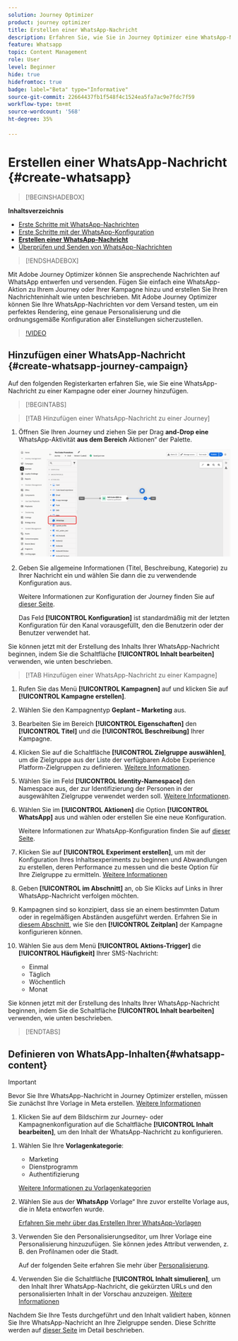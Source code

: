 ```yaml
---
solution: Journey Optimizer
product: journey optimizer
title: Erstellen einer WhatsApp-Nachricht
description: Erfahren Sie, wie Sie in Journey Optimizer eine WhatsApp-Nachricht erstellen
feature: Whatsapp
topic: Content Management
role: User
level: Beginner
hide: true
hidefromtoc: true
badge: label="Beta" type="Informative"
source-git-commit: 22664437fb1f548f4c1524ea5fa7ac9e7fdc7f59
workflow-type: tm+mt
source-wordcount: '568'
ht-degree: 35%

---
```


# Erstellen einer WhatsApp-Nachricht {#create-whatsapp}

>[!BEGINSHADEBOX]

**Inhaltsverzeichnis**

* [Erste Schritte mit WhatsApp-Nachrichten](get-started-whatsapp.md)
* [Erste Schritte mit der WhatsApp-Konfiguration](whatsapp-configuration.md)
* **[Erstellen einer WhatsApp-Nachricht](create-whatsapp.md)**
* [Überprüfen und Senden von WhatsApp-Nachrichten](send-whatsapp.md)

>[!ENDSHADEBOX]

Mit Adobe Journey Optimizer können Sie ansprechende Nachrichten auf WhatsApp entwerfen und versenden. Fügen Sie einfach eine WhatsApp-Aktion zu Ihrem Journey oder Ihrer Kampagne hinzu und erstellen Sie Ihren Nachrichteninhalt wie unten beschrieben. Mit Adobe Journey Optimizer können Sie Ihre WhatsApp-Nachrichten vor dem Versand testen, um ein perfektes Rendering, eine genaue Personalisierung und die ordnungsgemäße Konfiguration aller Einstellungen sicherzustellen.

>[!VIDEO](https://video.tv.adobe.com/v/3451621?learn=on)

## Hinzufügen einer WhatsApp-Nachricht {#create-whatsapp-journey-campaign}

Auf den folgenden Registerkarten erfahren Sie, wie Sie eine WhatsApp-Nachricht zu einer Kampagne oder einer Journey hinzufügen.

>[!BEGINTABS]

>[!TAB Hinzufügen einer WhatsApp-Nachricht zu einer Journey]

1. Öffnen Sie Ihren Journey und ziehen Sie per Drag **and-Drop eine** WhatsApp-Aktivität **aus dem Bereich** Aktionen“ der Palette.

   ![](assets/whatsapp-create-jo.png)

1. Geben Sie allgemeine Informationen (Titel, Beschreibung, Kategorie) zu Ihrer Nachricht ein und wählen Sie dann die zu verwendende Konfiguration aus.

   Weitere Informationen zur Konfiguration der Journey finden Sie auf [dieser Seite](../building-journeys/journey-gs.md).

   Das Feld **[!UICONTROL Konfiguration]** ist standardmäßig mit der letzten Konfiguration für den Kanal vorausgefüllt, den die Benutzerin oder der Benutzer verwendet hat.

Sie können jetzt mit der Erstellung des Inhalts Ihrer WhatsApp-Nachricht beginnen, indem Sie die Schaltfläche **[!UICONTROL Inhalt bearbeiten]** verwenden, wie unten beschrieben.

>[!TAB Hinzufügen einer WhatsApp-Nachricht zu einer Kampagne]

1. Rufen Sie das Menü **[!UICONTROL Kampagnen]** auf und klicken Sie auf **[!UICONTROL Kampagne erstellen]**.

1. Wählen Sie den Kampagnentyp **Geplant – Marketing** aus.

1. Bearbeiten Sie im Bereich **[!UICONTROL Eigenschaften]** den **[!UICONTROL Titel]** und die **[!UICONTROL Beschreibung]** Ihrer Kampagne.

1. Klicken Sie auf die Schaltfläche **[!UICONTROL Zielgruppe auswählen]**, um die Zielgruppe aus der Liste der verfügbaren Adobe Experience Platform-Zielgruppen zu definieren. [Weitere Informationen](../audience/about-audiences.md).

1. Wählen Sie im Feld **[!UICONTROL Identity-Namespace]** den Namespace aus, der zur Identifizierung der Personen in der ausgewählten Zielgruppe verwendet werden soll. [Weitere Informationen](../event/about-creating.md#select-the-namespace).

1. Wählen Sie im **[!UICONTROL Aktionen]** die Option **[!UICONTROL WhatsApp]** aus und wählen oder erstellen Sie eine neue Konfiguration.

   Weitere Informationen zur WhatsApp-Konfiguration finden Sie auf [dieser Seite](whatsapp-configuration.md).

1. Klicken Sie auf **[!UICONTROL Experiment erstellen]**, um mit der Konfiguration Ihres Inhaltsexperiments zu beginnen und Abwandlungen zu erstellen, deren Performance zu messen und die beste Option für Ihre Zielgruppe zu ermitteln. [Weitere Informationen](../content-management/content-experiment.md)

1. Geben **[!UICONTROL im Abschnitt]** an, ob Sie Klicks auf Links in Ihrer WhatsApp-Nachricht verfolgen möchten.

1. Kampagnen sind so konzipiert, dass sie an einem bestimmten Datum oder in regelmäßigen Abständen ausgeführt werden. Erfahren Sie in [diesem Abschnitt](../campaigns/create-campaign.md#schedule), wie Sie den **[!UICONTROL Zeitplan]** der Kampagne konfigurieren können.

1. Wählen Sie aus dem Menü **[!UICONTROL Aktions-Trigger]** die **[!UICONTROL Häufigkeit]** Ihrer SMS-Nachricht:

   * Einmal
   * Täglich
   * Wöchentlich
   * Monat

Sie können jetzt mit der Erstellung des Inhalts Ihrer WhatsApp-Nachricht beginnen, indem Sie die Schaltfläche **[!UICONTROL Inhalt bearbeiten]** verwenden, wie unten beschrieben.

>[!ENDTABS]

## Definieren von WhatsApp-Inhalten{#whatsapp-content}

>[!IMPORTANT]
>
>Bevor Sie Ihre WhatsApp-Nachricht in Journey Optimizer erstellen, müssen Sie zunächst Ihre Vorlage in Meta erstellen. [Weitere Informationen](https://www.facebook.com/business/help/2055875911147364?id=2129163877102343)

1. Klicken Sie auf dem Bildschirm zur Journey- oder Kampagnenkonfiguration auf die Schaltfläche **[!UICONTROL Inhalt bearbeiten]**, um den Inhalt der WhatsApp-Nachricht zu konfigurieren.

<!--
1. Select **[!UICONTROL Template message]**.
-->

1. Wählen Sie Ihre **Vorlagenkategorie**:

   * Marketing
   * Dienstprogramm
   * Authentifizierung

   [Weitere Informationen zu Vorlagenkategorien](https://developers.facebook.com/docs/whatsapp/updates-to-pricing/new-template-guidelines/#template-category-guidelines)

1. Wählen Sie aus der **WhatsApp** Vorlage“ Ihre zuvor erstellte Vorlage aus, die in Meta entworfen wurde.

   [Erfahren Sie mehr über das Erstellen Ihrer WhatsApp-Vorlagen](https://www.facebook.com/business/help/2055875911147364?id=2129163877102343)

1. Verwenden Sie den Personalisierungseditor, um Ihrer Vorlage eine Personalisierung hinzuzufügen. Sie können jedes Attribut verwenden, z. B. den Profilnamen oder die Stadt.

   Auf der folgenden Seite erfahren Sie mehr über [Personalisierung](../personalization/personalize.md).

1. Verwenden Sie die Schaltfläche **[!UICONTROL Inhalt simulieren]**, um den Inhalt Ihrer WhatsApp-Nachricht, die gekürzten URLs und den personalisierten Inhalt in der Vorschau anzuzeigen. [Weitere Informationen](send-whatsapp.md)

Nachdem Sie Ihre Tests durchgeführt und den Inhalt validiert haben, können Sie Ihre WhatsApp-Nachricht an Ihre Zielgruppe senden. Diese Schritte werden auf [dieser Seite](send-whatsapp.md) im Detail beschrieben.


<!--
* **[!UICONTROL Template message]**: Predefined message imported from Meta into Journey Optimizer. These are intended for sending notifications, alerts, or updates to your customers.

* **[!UICONTROL Response message]**: Message created in Journey Optimizer and sent in reply to customer queries or interactions.

>[!BEGINTABS]

>[!TAB Template message]

1. From the journey or campaign configuration screen, click the **[!UICONTROL Edit content]** button to configure the WhatsApp message content.

1. Select **[!UICONTROL Template message]**.

1. Choose your Template category. [Learn more](https://developers.facebook.com/docs/WhatsApp/updates-to-pricing/new-template-guidelines/)

1. From the **WhatsApp template** drop-down, select your previously created template designed in Meta.

1. Use the personalization editor to define content, add personalization and dynamic content. You can use any attribute, such as the profile name or city for example. You can also define conditional rules. Browse to the following pages to learn more about [personalization](../personalization/personalize.md) and [dynamic content](../personalization/get-started-dynamic-content.md) in the personalization editor.

1. Use the **[!UICONTROL Simulate content]** button to preview your WhatsApp message content, shortened URLs, and personalized content. [Learn more](send-whatsapp.md)

Once you have performed your tests and validated the content, you can send your WhatsApp message to your audience. These steps are detailed in [this page](send-whatsapp.md)

>[!TAB Response message]

1. From the journey or campaign configuration screen, click the **[!UICONTROL Edit content]** button to configure the WhatsApp message content.

1. Select **[!UICONTROL Response message]**.

1. Enter your text in the **[!UICONTROL Body]** field.

1. Use the personalization editor to define content, add personalization and dynamic content. You can use any attribute, such as the profile name or city for example. You can also define conditional rules. Browse to the following pages to learn more about [personalization](../personalization/personalize.md) and [dynamic content](../personalization/get-started-dynamic-content.md) in the personalization editor.

1. Use the **[!UICONTROL Simulate content]** button to preview your WhatsApp message content, shortened URLs, and personalized content. [Learn more](send-whatsapp.md)

Once you have performed your tests and validated the content, you can send your WhatsApp message to your audience. These steps are detailed in [this page](send-whatsapp.md)

>[!ENDTABS]
-->
